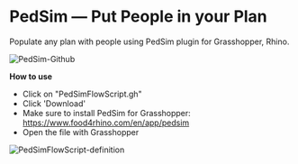 # PedSim — Put People in your Plan
Populate any plan with people using PedSim plugin for Grasshopper, Rhino.

![PedSim-Github](https://user-images.githubusercontent.com/77626314/163283171-8bbd71bf-8289-49b2-b583-0f8b57d671fa.gif)

**How to use**
- Click on "PedSimFlowScript.gh"
- Click 'Download'
- Make sure to install PedSim for Grasshopper: https://www.food4rhino.com/en/app/pedsim 
- Open the file with Grasshopper


![PedSimFlowScript-definition](https://user-images.githubusercontent.com/77626314/163282783-ee325276-37ed-41b6-9426-fd642dce03d7.png)
